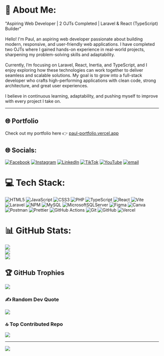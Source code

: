 # 💫 About Me:
"Aspiring Web Developer | 2 OJTs Completed | Laravel & React (TypeScript) Builder"<br><br>
Hello! I'm Paul, an aspiring web developer passionate about building modern, responsive, and user-friendly web applications. I have completed two OJTs where I gained hands-on experience in real-world projects, sharpening my problem-solving skills and adaptability.<br><br>
Currently, I’m focusing on Laravel, React, Inertia, and TypeScript, and I enjoy exploring how these technologies can work together to deliver seamless and scalable solutions. My goal is to grow into a full-stack developer who crafts high-performing applications with clean code, strong architecture, and great user experiences.<br><br>
I believe in continuous learning, adaptability, and pushing myself to improve with every project I take on.

---

## 🌐 Portfolio
Check out my portfolio here 👉 [paul-portfolio.vercel.app](https://paul-portforlio.vercel.app/)



## 🌐 Socials:
[![Facebook](https://img.shields.io/badge/Facebook-%231877F2.svg?logo=Facebook&logoColor=white)](https://facebook.com/josephjohnpaul.almazan) [![Instagram](https://img.shields.io/badge/Instagram-%23E4405F.svg?logo=Instagram&logoColor=white)](https://instagram.com/4mp0ll) [![LinkedIn](https://img.shields.io/badge/LinkedIn-%230077B5.svg?logo=linkedin&logoColor=white)](https://linkedin.com/in/joseph-john-paul-almazan-11716a381) [![TikTok](https://img.shields.io/badge/TikTok-%23000000.svg?logo=TikTok&logoColor=white)](https://tiktok.com/@ampol_99) [![YouTube](https://img.shields.io/badge/YouTube-%23FF0000.svg?logo=YouTube&logoColor=white)](https://youtube.com/@UCEE6vSEwJILoZwavz3drWUw) [![email](https://img.shields.io/badge/Email-D14836?logo=gmail&logoColor=white)](mailto:josephjohnpaulamenalmazan@gmail.com) 

# 💻 Tech Stack:
![HTML5](https://img.shields.io/badge/html5-%23E34F26.svg?style=for-the-badge&logo=html5&logoColor=white) ![JavaScript](https://img.shields.io/badge/javascript-%23323330.svg?style=for-the-badge&logo=javascript&logoColor=%23F7DF1E) ![CSS3](https://img.shields.io/badge/css3-%231572B6.svg?style=for-the-badge&logo=css3&logoColor=white) ![PHP](https://img.shields.io/badge/php-%23777BB4.svg?style=for-the-badge&logo=php&logoColor=white) ![TypeScript](https://img.shields.io/badge/typescript-%23007ACC.svg?style=for-the-badge&logo=typescript&logoColor=white) ![React](https://img.shields.io/badge/react-%2320232a.svg?style=for-the-badge&logo=react&logoColor=%2361DAFB) ![Vite](https://img.shields.io/badge/vite-%23646CFF.svg?style=for-the-badge&logo=vite&logoColor=white) ![Laravel](https://img.shields.io/badge/laravel-%23FF2D20.svg?style=for-the-badge&logo=laravel&logoColor=white) ![NPM](https://img.shields.io/badge/NPM-%23CB3837.svg?style=for-the-badge&logo=npm&logoColor=white) ![MySQL](https://img.shields.io/badge/mysql-4479A1.svg?style=for-the-badge&logo=mysql&logoColor=white) ![MicrosoftSQLServer](https://img.shields.io/badge/Microsoft%20SQL%20Server-CC2927?style=for-the-badge&logo=microsoft%20sql%20server&logoColor=white) ![Figma](https://img.shields.io/badge/figma-%23F24E1E.svg?style=for-the-badge&logo=figma&logoColor=white) ![Canva](https://img.shields.io/badge/Canva-%2300C4CC.svg?style=for-the-badge&logo=Canva&logoColor=white) ![Postman](https://img.shields.io/badge/Postman-FF6C37?style=for-the-badge&logo=postman&logoColor=white) ![Prettier](https://img.shields.io/badge/prettier-%23F7B93E.svg?style=for-the-badge&logo=prettier&logoColor=black) ![GitHub Actions](https://img.shields.io/badge/github%20actions-%232671E5.svg?style=for-the-badge&logo=githubactions&logoColor=white) ![Git](https://img.shields.io/badge/git-%23F05033.svg?style=for-the-badge&logo=git&logoColor=white) ![GitHub](https://img.shields.io/badge/github-%23121011.svg?style=for-the-badge&logo=github&logoColor=white) ![Vercel](https://img.shields.io/badge/vercel-%23000000.svg?style=for-the-badge&logo=vercel&logoColor=white)
# 📊 GitHub Stats:
![](https://github-readme-stats.vercel.app/api?username=PAUL909-09&theme=dark&hide_border=true&include_all_commits=false&count_private=false)<br/>
![](https://nirzak-streak-stats.vercel.app/?user=PAUL909-09&theme=dark&hide_border=true)<br/>
![](https://github-readme-stats.vercel.app/api/top-langs/?username=PAUL909-09&theme=dark&hide_border=true&include_all_commits=false&count_private=false&layout=compact)

## 🏆 GitHub Trophies
![](https://github-profile-trophy.vercel.app/?username=PAUL909-09&theme=radical&no-frame=false&no-bg=true&margin-w=4)

### ✍️ Random Dev Quote
![](https://quotes-github-readme.vercel.app/api?type=vetical&theme=radical)

### 🔝 Top Contributed Repo
![](https://github-contributor-stats.vercel.app/api?username=PAUL909-09&limit=5&theme=dark&combine_all_yearly_contributions=true)

---
[![](https://visitcount.itsvg.in/api?id=PAUL909-09&icon=0&color=0)](https://visitcount.itsvg.in)

<!-- Proudly created with GPRM ( https://gprm.itsvg.in ) -->

